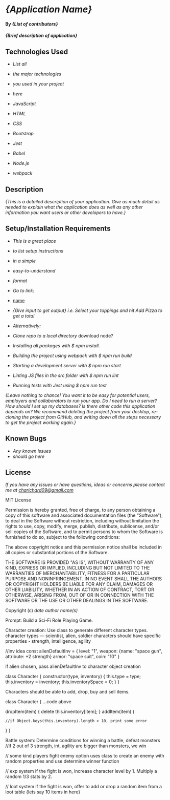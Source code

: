 # _{Application Name}_

#### By _**{List of contributors}**_

#### _{Brief description of application}_

## Technologies Used

* _List all_
* _the major technologies_
* _you used in your project_
* _here_

* _JavaScript_
* _HTML_
* _CSS_
* _Bootstrap_
* _Jest_
* _Babel_
* _Node.js_ 
* _webpack_

## Description

_{This is a detailed description of your application. Give as much detail as needed to explain what the application does as well as any other information you want users or other developers to have.}_

## Setup/Installation Requirements

* _This is a great place_
* _to list setup instructions_
* _in a simple_
* _easy-to-understand_
* _format_

* _Go to link:_
* [name](https://charichard09.github.io/name)
* _{Give input to get output} i.e. Select your toppings and hit Add Pizza to get a total_

* _Alternatively:_
* _Clone repo to a local directory_
download node?
* _Installing all packages with $ npm install._
* _Building the project using webpack with $ npm run build_
* _Starting a development server with $ npm run start_
* _Linting JS files in the src folder with $ npm run lint_
* _Running tests with Jest using $ npm run test_

_{Leave nothing to chance! You want it to be easy for potential users, employers and collaborators to run your app. Do I need to run a server? How should I set up my databases? Is there other code this application depends on? We recommend deleting the project from your desktop, re-cloning the project from GitHub, and writing down all the steps necessary to get the project working again.}_

## Known Bugs

* _Any known issues_
* _should go here_

## License

_If you have any issues or have questions, ideas or concerns please contact me at [charichard09@gmail.com](mailto:charichard09@gmail.com)_

MIT License

Permission is hereby granted, free of charge, to any person obtaining a copy
of this software and associated documentation files (the "Software"), to deal
in the Software without restriction, including without limitation the rights
to use, copy, modify, merge, publish, distribute, sublicense, and/or sell
copies of the Software, and to permit persons to whom the Software is
furnished to do so, subject to the following conditions:

The above copyright notice and this permission notice shall be included in all
copies or substantial portions of the Software.

THE SOFTWARE IS PROVIDED "AS IS", WITHOUT WARRANTY OF ANY KIND, EXPRESS OR
IMPLIED, INCLUDING BUT NOT LIMITED TO THE WARRANTIES OF MERCHANTABILITY,
FITNESS FOR A PARTICULAR PURPOSE AND NONINFRINGEMENT. IN NO EVENT SHALL THE
AUTHORS OR COPYRIGHT HOLDERS BE LIABLE FOR ANY CLAIM, DAMAGES OR OTHER
LIABILITY, WHETHER IN AN ACTION OF CONTRACT, TORT OR OTHERWISE, ARISING FROM,
OUT OF OR IN CONNECTION WITH THE SOFTWARE OR THE USE OR OTHER DEALINGS IN THE
SOFTWARE.

Copyright (c) _date_ _author name(s)_





Prompt: Build a Sci-Fi Role Playing Game.


Character creation: 
Use class to generate different character types. 
  character types — scientist, alien, soldier
  characters should have specific properties - strength, intelligence, agility

//inv idea
const alienDefaultInv = {
  level: "1",
  weapon: {name: "space gun", attribute: +2 strength}
  armor: "space suit",
  coin: "10"
  }

if alien chosen, pass alienDefaultInv to character object creation

class Character {
  constructor(type, inventory) {
    this.type = type;
    this.inventory = inventory;
    this.inventorySpace = 0;
  }
}

Characters should be able to add, drop, buy and sell items.

class Character {
  ...code above

  dropItem(item) {
    delete this.inventory[item];
  }
  addItem(item) {

    //if Object.keys(this.inventory).length > 10, print some error 
  }
}


Battle system: 
Determine conditions for winning a battle, defeat monsters
//if 2 out of 3 strength, int, agility are bigger than monsters, we win

// some kind players
fight enemy option uses class to create an enemy with random properties and use determine winner function 

// exp system
if the fight is won, increase character level by 1. Multiply a random 1/3 stats by 2.

// loot system
if the fight is won, offer to add or drop a random item from a loot table {lets say 10 items in here}


